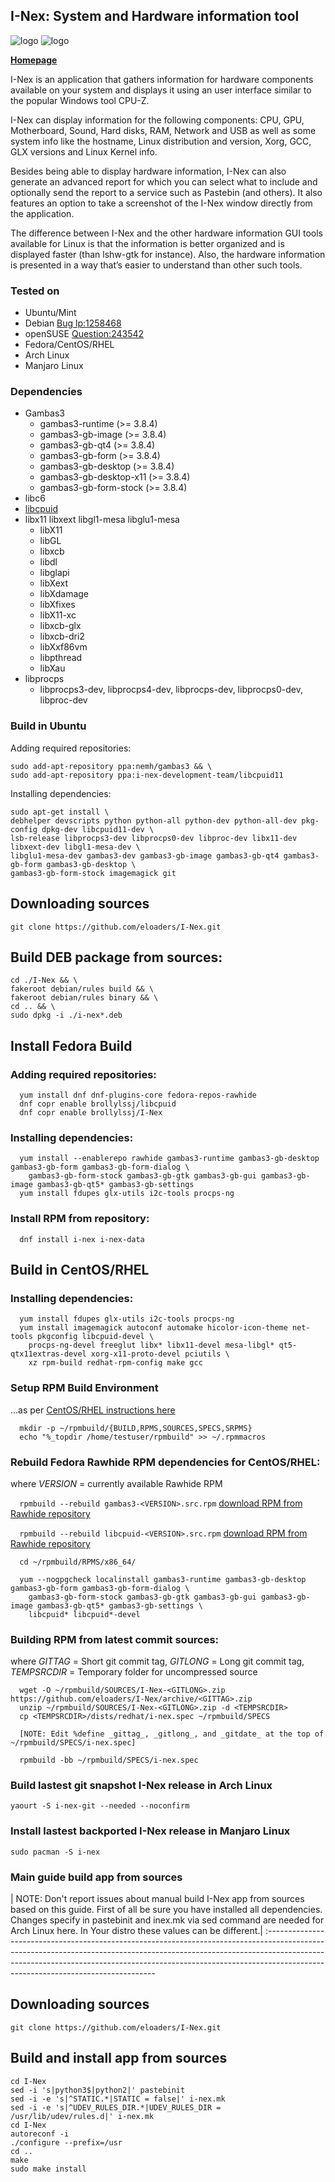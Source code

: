 ## I-Nex: System and Hardware information tool

<p align="left">
  <img src="https://raw.githubusercontent.com/eloaders/I-Nex/master/I-Nex/i-nex/logo/i-nex.0.4.x.png" alt="logo"/> <img src="http://wstaw.org/m/2014/02/24/02202014003011573_1.png" alt="logo"/>
</p>

**[Homepage](http://i-nex.linux.pl/)**

I-Nex is an application that gathers information for hardware components available on your system and displays it using an user interface similar to the popular Windows tool CPU-Z.

I-Nex can display information for the following components: CPU, GPU, Motherboard, Sound, Hard disks, RAM, Network and USB as well as some system info like the hostname, Linux distribution and version, Xorg, GCC, GLX versions and Linux Kernel info.

Besides being able to display hardware information, I-Nex can also generate an advanced report for which you can select what to include and optionally send the report to a service such as Pastebin (and others). It also features an option to take a screenshot of the I-Nex window directly from the application.

The difference between I-Nex and the other hardware information GUI tools available for Linux is that the information is better organized and is displayed faster (than lshw-gtk for instance). Also, the hardware information is presented in a way that’s easier to understand than other such tools.

### Tested on

* Ubuntu/Mint
* Debian [Bug lp:1258468](https://bugs.launchpad.net/i-nex/+bug/1258468)
* openSUSE [Question:243542](https://answers.launchpad.net/i-nex/+question/243542)
* Fedora/CentOS/RHEL
* Arch Linux
* Manjaro Linux

### Dependencies
* Gambas3
  * gambas3-runtime (>= 3.8.4)
  * gambas3-gb-image (>= 3.8.4)
  * gambas3-gb-qt4 (>= 3.8.4)
  * gambas3-gb-form (>= 3.8.4)
  * gambas3-gb-desktop (>= 3.8.4)
  * gambas3-gb-desktop-x11 (>= 3.8.4)
  * gambas3-gb-form-stock (>= 3.8.4)
* libc6
* [libcpuid](https://github.com/anrieff/libcpuid)
* libx11 libxext libgl1-mesa libglu1-mesa
  * libX11 
  * libGL 
  * libxcb 
  * libdl 
  * libglapi 
  * libXext 
  * libXdamage 
  * libXfixes 
  * libX11-xc 
  * libxcb-glx 
  * libxcb-dri2 
  * libXxf86vm 
  * libpthread 
  * libXau
* libprocps
  * libprocps3-dev, libprocps4-dev, libprocps-dev, libprocps0-dev, libproc-dev

### Build in Ubuntu

Adding required repositories:
```
sudo add-apt-repository ppa:nemh/gambas3 && \
sudo add-apt-repository ppa:i-nex-development-team/libcpuid11
```
Installing dependencies:
```
sudo apt-get install \
debhelper devscripts python python-all python-dev python-all-dev pkg-config dpkg-dev libcpuid11-dev \
lsb-release libprocps3-dev libprocps0-dev libproc-dev libx11-dev libxext-dev libgl1-mesa-dev \
libglu1-mesa-dev gambas3-dev gambas3-gb-image gambas3-gb-qt4 gambas3-gb-form gambas3-gb-desktop \
gambas3-gb-form-stock imagemagick git
```
## Downloading sources
```
git clone https://github.com/eloaders/I-Nex.git
```
## Build DEB package from sources:
```
cd ./I-Nex && \
fakeroot debian/rules build && \ 
fakeroot debian/rules binary && \
cd .. && \
sudo dpkg -i ./i-nex*.deb
```


## Install Fedora Build

### Adding required repositories:
```
  yum install dnf dnf-plugins-core fedora-repos-rawhide
  dnf copr enable brollylssj/libcpuid
  dnf copr enable brollylssj/I-Nex
```
### Installing dependencies:
```
  yum install --enablerepo rawhide gambas3-runtime gambas3-gb-desktop gambas3-gb-form gambas3-gb-form-dialog \
    gambas3-gb-form-stock gambas3-gb-gtk gambas3-gb-gui gambas3-gb-image gambas3-gb-qt5* gambas3-gb-settings
  yum install fdupes glx-utils i2c-tools procps-ng
```
### Install RPM from repository:
```
  dnf install i-nex i-nex-data
```


## Build in CentOS/RHEL

### Installing dependencies:
```
  yum install fdupes glx-utils i2c-tools procps-ng
  yum install imagemagick autoconf automake hicolor-icon-theme net-tools pkgconfig libcpuid-devel \
    procps-ng-devel freeglut libx* libx11-devel mesa-libgl* qt5-qtx11extras-devel xorg-x11-proto-devel pciutils \
    xz rpm-build redhat-rpm-config make gcc
```
### Setup RPM Build Environment
...as per [CentOS/RHEL instructions here](https://wiki.centos.org/HowTos/SetupRpmBuildEnvironment)
```
  mkdir -p ~/rpmbuild/{BUILD,RPMS,SOURCES,SPECS,SRPMS}
  echo "%_topdir /home/testuser/rpmbuild" >> ~/.rpmmacros
```
### Rebuild Fedora Rawhide RPM dependencies for CentOS/RHEL:
where _VERSION_ = currently available Rawhide RPM

`  rpmbuild --rebuild gambas3-<VERSION>.src.rpm` [download RPM from Rawhide repository](https://download.fedoraproject.org/pub/fedora/linux/development/rawhide/Everything/source/tree/Packages/)

`  rpmbuild --rebuild libcpuid-<VERSION>.src.rpm` [download RPM from Rawhide repository](https://download.fedoraproject.org/pub/fedora/linux/development/rawhide/Everything/source/tree/Packages/)
```
  cd ~/rpmbuild/RPMS/x86_64/
  
  yum --nogpgcheck localinstall gambas3-runtime gambas3-gb-desktop gambas3-gb-form gambas3-gb-form-dialog \
    gambas3-gb-form-stock gambas3-gb-gtk gambas3-gb-gui gambas3-gb-image gambas3-gb-qt5* gambas3-gb-settings \
    libcpuid* libcpuid*-devel
```

### Building RPM from latest commit sources:
where _GITTAG_ = Short git commit tag,
_GITLONG_ = Long git commit tag,
_TEMPSRCDIR_ = Temporary folder for uncompressed source

```
  wget -O ~/rpmbuild/SOURCES/I-Nex-<GITLONG>.zip https://github.com/eloaders/I-Nex/archive/<GITTAG>.zip
  unzip ~/rpmbuild/SOURCES/I-Nex-<GITLONG>.zip -d <TEMPSRCDIR>
  cp <TEMPSRCDIR>/dists/redhat/i-nex.spec ~/rpmbuild/SPECS

  [NOTE: Edit %define _gittag_, _gitlong_, and _gitdate_ at the top of ~/rpmbuild/SPECS/i-nex.spec]

  rpmbuild -bb ~/rpmbuild/SPECS/i-nex.spec
```

### Build lastest git snapshot I-Nex release in Arch Linux
```
yaourt -S i-nex-git --needed --noconfirm
```

### Install lastest backported I-Nex release in Manjaro Linux
```
sudo pacman -S i-nex
```

### Main guide build app from sources

| NOTE: Don't report issues about manual build I-Nex app from sources based on this guide. First of all be sure you have installed all dependencies. Changes specify in pastebinit and inex.mk via sed command are needed for Arch Linux here. In Your distro these values can be different.|
:--------------------------------------------------------------------------------------------------------------------------------------------------------------------------------------------------------------------------------------------------------------------------------------------


## Downloading sources
```
git clone https://github.com/eloaders/I-Nex.git
```
## Build and install app from sources
```
cd I-Nex
sed -i 's|python3$|python2|' pastebinit
sed -i -e 's|^STATIC.*|STATIC = false|' i-nex.mk
sed -i -e 's|^UDEV_RULES_DIR.*|UDEV_RULES_DIR = /usr/lib/udev/rules.d|' i-nex.mk
cd I-Nex
autoreconf -i
./configure --prefix=/usr
cd ..
make
sudo make install
```

